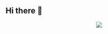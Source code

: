 ## Hi there 👋

<p align="center">
  <a href="https://skillicons.dev">
    <img src="https://skillicons.dev/icons?i=html,css,js,py,lua,bash,md,raspberrypi,github,vscode,arch,apple,linux,latex,&theme=dark" />
  </a>
</p>

